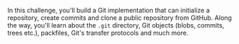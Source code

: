 In this challenge, you'll build a Git implementation that can initialize a
repository, create commits and clone a public repository from GitHub. Along the
way, you'll learn about the `.git` directory, Git objects (blobs, commits,
trees etc.), packfiles, Git's transfer protocols and much more.
